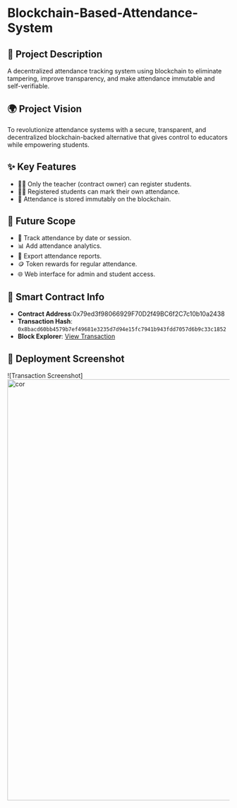 # Blockchain-Based-Attendance-System

## 📄 Project Description
A decentralized attendance tracking system using blockchain to eliminate tampering, improve transparency, and make attendance immutable and self-verifiable.

## 🌍 Project Vision
To revolutionize attendance systems with a secure, transparent, and decentralized blockchain-backed alternative that gives control to educators while empowering students.

## ✨ Key Features
- 👨‍🏫 Only the teacher (contract owner) can register students.
- 🧑‍🎓 Registered students can mark their own attendance.
- 🔐 Attendance is stored immutably on the blockchain.

## 🔮 Future Scope
- 📆 Track attendance by date or session.
- 📊 Add attendance analytics.
- 🧾 Export attendance reports.
- 🪙 Token rewards for regular attendance.
- 🌐 Web interface for admin and student access.

## 🔗 Smart Contract Info

- **Contract Address**:0x79ed3f98066929F70D2f49BC6f2C7c10b10a2438
- **Transaction Hash**: `0x8bacd60bb4579b7ef49681e3235d7d94e15fc7941b943fdd7057d6b9c33c1852`
- **Block Explorer**: [View Transaction](https://sepolia.etherscan.io/tx/0xYourTransactionHashHere)

## 📸 Deployment Screenshot

![Transaction Screenshot]<img width="954" alt="cor" src="https://github.com/user-attachments/assets/8a7edbec-d42e-4576-a57c-bfdcdfad0aad" />

